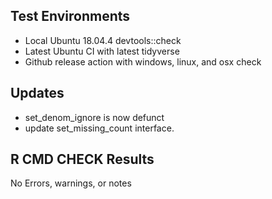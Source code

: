 ## Test Environments

* Local Ubuntu 18.04.4 devtools::check
* Latest Ubuntu CI with latest tidyverse
* Github release action with windows, linux, and osx check

## Updates
* set_denom_ignore is now defunct
* update set_missing_count interface.


## R CMD CHECK Results
No Errors, warnings, or notes
